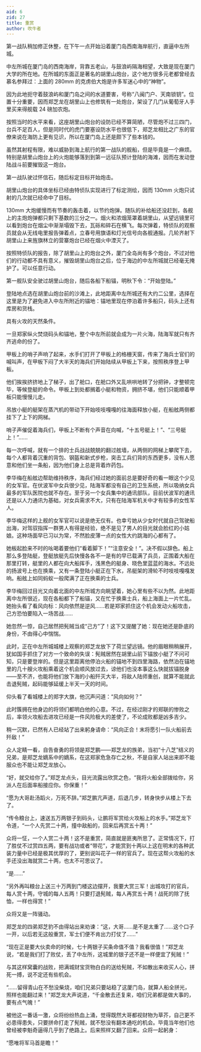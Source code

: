 ```yaml
---
aid: 6
zid: 27
title: 重赏
author: 吹牛者
---
```


第一战队稍加修正休整，在下午一点开始沿着厦门岛西南海岸航行，直逼中左所城。

中左所城在厦门岛的西南海岸，背靠五老山，与鼓浪屿隔海相望，大致是现在厦门大学的所在地。在所城的东面正是著名的胡里山炮台，这个地方很多元老都曾经去慕名参拜过：上面的 280mm 的克虏伯大炮是许多军迷心中的“神物”。

因为此地扼守着鼓浪屿和厦门岛之间的水道要害，号称“八闽门户、天南锁钥”。位置十分重要，因而郑芝龙在胡里山上也修筑有一处炮台，架设了几门从葡萄牙人手里买来得舰载 24 磅加农炮。

按照当时的水平来看，这座胡里山炮台的设防已经不算简陋，尽管炮不过三四门，台兵不足百人，但是同时代的虎门要塞设防水平也很低下，郑芝龙相比之广东的官僚来说在海防上更有见识，所以在厦门岛上还是颇下了些本钱的。

虽然其射程有限，难以威胁到海上航行的第一战队的舰船，但是毕竟是一个麻烦。特别是胡里山炮台上的火炮能够落到到第一远征队预计登陆的海滩，因而在发动登陆战斗前要摧毁这一炮台。

第一战队驶过怀信石，随后标定目标开始炮击。

胡里山炮台的具体坐标已经由特侦队实现进行了标定测绘，因而 130mm 火炮只试射的几次就已经命中了目标。

130mm 大炮缓慢而有节奏的轰击着，以节约炮弹。随队的补给船还没赶到，各舰上的主炮炮弹都只剩下基数的三分之一。烟火和浓烟笼罩着胡里山，从望远镜里可以看到炮台在烟尘中渐渐塌毁下去，瓦砾和碎石在横飞。每次弹着，特侦队的观察员就会从无线电里报告弹着点，立春号用旗语和灯光信号向各舰通报。几轮齐射下胡里山上来旌旗林立的营寨炮台已经在烟火中湮灭了。

按照特侦队的报告，除了胡里山上的炮台之外，厦门全岛尚有多个炮台，不过对他们的行动都不具有意义，摧毁胡里山炮台之后，位于海边的中左所城就已经毫无掩护了。可以任意行动。

第一舰队安全驶过胡里山炮台，随后各船下船锚，明秋下令：“开始登陆。”

登陆地点选在胡里山炮台前的沙滩上，此地距离中左所城还有大约二公里，选择在这里是为了避免进入中左所附近的锚地：锚地里现在停泊着许多船只，码头上还有库房和货栈。

具有火攻的天然条件。

一旦郑家纵火焚烧码头和锚地，整个中左所前就会成为一片火海，陆海军就只有齐齐逃命的份了。

甲板上的哨子声响了起来，水手们打开了甲板上的格栅天窗，传来了海兵士官们的喊叫声，在甲板下闷了大半天的海兵们开始陆续从甲板上下来，按照秩序登上甲板。

他们挨挨挤挤地上了梯子，出了舱口，在舱口外又乱哄哄地转了分把钟，才整顿完毕，等候登艇的命令。甲板上到处都搁着小艇和物资，拥挤不堪，他们只能顺着甲板只能慢慢儿走。

吊放小艇的艇架在蒸汽机的带动下开始吱吱嘎嘎的往海面释放小艇，在船舷两侧都挂下了上下的网梯。

哨子声催促着海兵们，甲板上不断有个声音在向喊，“十五号艇上！”、“三号艇上！”……

每一次呼喊，就有一个排的士兵战战兢兢的翻过舷墙，从两侧的网梯上攀爬下去，每个人都背着沉重的背包、钢盔和新式步枪，突击工兵们背的东西更多，没有人愿意和他们坐一条船，因为他们身上总是背着炸药包。

李华梅在船舷边帮助维持秩序，海兵们经过她的面前总是要好奇的看一眼这个少见的女军官。在伏波军中女兵很少见，陆海军都没有自己的卫生系统，所以吸纳女兵最多的军队医院也就不存在。至于另一个女兵集中的通讯部队，目前伏波军的通讯还是以人力通讯为基础，对女兵需求不大，只有在陆海军机关中才有较多的女性军人。

李华梅这样的上舰的女军官可以说是绝无仅有。也幸亏她从少女时代就自己驾驶船出海，对驾驭指挥一群男人有得是经验，绝不是见了男人的目光就会脸红的小姑娘。这种场面早已习以为常，不然脸皮薄一点的女性大约跳海的心都有了。

她板起脸来不时的吆喝着要他们“看着脚下！”“注意安全！”。决不假以辞色。船上那么多登陆艇，登艇放艇先后快慢各各不一是有的早已载满了兵员，正围着大船在那里打转，艇里的人都在向大船挥手，浅黑色的艇身、晓色里蓝蓝的海水。不远处的扬波号上也在换乘，又有一条登陆小艇正在下水，吊艇架的滑轮不时吱吱嘎嘎发响。船舷上如同蚂蚁一般爬满了正在换乘的士兵。

李华梅回过目光又向着北面的中左所城方向眺望着，她心里有些不以为然。此地距离中左所很近，现在各船都下了船锚，又在忙于换乘士兵，船上海面上一片忙乱。她抬头看了看风向标：风向依然是逆风……若是郑家抓住这个机会发动火船攻击，己方恐怕要陷入一场苦战……

她忽然一惊，自己居然把髡贼当成“己方”了！这下又提醒了她：现在她还是卧底的身份，不由得心中惴惴。

此时，正在中左所城城楼上观察的郑芝龙放下了荷兰望远镜。他的眉眼稍稍展开，犹如国手抓住了对方一个致命的失误：髡贼居然在胡里山前下锚放小艇了不问可知，只是要登岸的。但是这里距离他停泊火船的锚地不到四里海路，依然泊在锚地里的几十艘火攻船乘着这个机会顺风放过去，谅他们也没本事这么快就拔锚脱身——至不济，也能将他们放下海的小船歼灭大半，将敌人陆师重创，就算不能就此击退髡贼，起码能够延缓上半天一天的时间。

仰头看了看城楼上的郑字大旗，他沉声问道：“风向如何？”

此时簇拥在他身边的将领们都明白他的心意。不过，在经过刚才的郑联的惨败之后，率领火攻船去进攻已经是一件风险极大的差使了，不论成败都是凶多吉少。

稍一沉默，已然有人已经站了出来躬身请命：“风向正合！末将愿引一队火船前去歼敌！”

众人定睛一看，自告奋勇的将领是郑芝鹏——郑芝龙的族弟，当初“十八芝”结义的兄弟，是郑芝龙嫡系中的嫡系，在这郑家危急存亡之秋，不是自家人站出来即不能服众也不能让郑芝龙放心。

“好，就交给你了。”郑芝龙点头，目光流露出欣赏之色，“我将火船全部拨给你，另派人在后面率船接应你。你保重！”

“愿为大哥赴汤蹈火，万死不辞。”郑芝鹏亢声道，后退几步，转身快步从楼上下去了。

“传令粮台上，速送五万两银子到码头，让鹏将军赏给火攻船上的水手。”郑芝龙下令道，“一个人先赏二十两，撞中敌船的，回来后再赏五十两！”

众将一怔，一个人赏二十两！这不是重赏，简直就是匪夷所思了。正常情况下，打了胜仗不过赏四五两，要有战功或者“带花”，才能赏到十两以上这在明末的各种武装力量中已经是极其优厚的了，更别说叫花子一样的官兵了。现在这帮火攻船的水手还没出海就赏二十两，也太不可思议了。

“是……”

“另外再叫粮台上送三十万两到门楼这边摆开，我要大赏三军！出城攻打的官兵，每人赏十两，守城的每人五两！只要打退髡贼，每人再赏五十两！战死的除了抚恤，一样也得赏！”

众将又是一阵骚动。

郑芝龙的四弟郑芝豹不由得站出来劝谏：“这，大哥……是不是太重了……这个口子一开，以后若无这般重赏，军士们便不肯出力打仗了……”

“现在正是要大伙卖命的时候，七十两银子买条命值不值？我看很值！”郑芝龙说，“若是我们打了败仗，丢了中左所，这城里的银子还不是一样便宜了髡贼！”

与其这样窝囊的战败，把满城财宝货物白白的送给髡贼，不如散出来收买人心，拼死一搏，说不定还有些机会。

“……留得青山在不愁没柴烧，咱们兄弟只要站稳了这厦门岛，就算人船全拼光，照样也能翻过来！”郑芝龙大声说道，“千金散去还复来，咱们兄弟都是做大事的，要有点气魄！”

被他这一番话一激，众将纷纷热血上涌，觉得既然大哥都视财物为草芥，自己更不必患得患失，只要拼命打走了髡贼，就不愁没有翻本通吃的机会。毕竟当年他们也曾经被李魁奇逼得几乎到了绝路上。后来照样又翻了回来。众将一起躬身：

“愿唯将军马首是瞻！”
